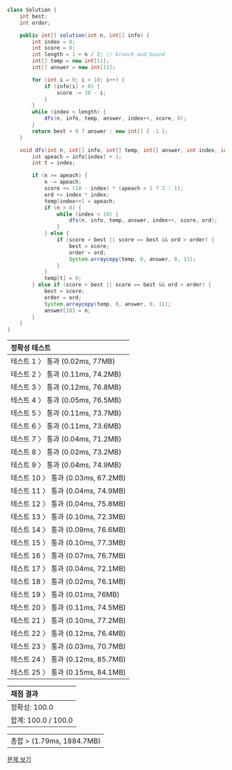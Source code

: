 ```java
class Solution {
    int best;
    int order;

    public int[] solution(int n, int[] info) {
        int index = 0;
        int score = 0;
        int length = 1 + n / 2; // branch and bound
        int[] temp = new int[11];
        int[] answer = new int[11];

        for (int i = 0; i < 10; i++) {
            if (info[i] > 0) {
                score -= 10 - i;
            }
        }
        while (index < length) {
            dfs(n, info, temp, answer, index++, score, 0);
        }
        return best > 0 ? answer : new int[] { -1 };
    }

    void dfs(int n, int[] info, int[] temp, int[] answer, int index, int score, int ord) {
        int apeach = info[index] + 1;
        int t = index;

        if (n >= apeach) {
            n -= apeach;
            score += (10 - index) * (apeach > 1 ? 2 : 1);
            ord += index * index;
            temp[index++] = apeach;
            if (n > 0) {
                while (index < 10) {
                    dfs(n, info, temp, answer, index++, score, ord);
                }
            } else {
                if (score > best || score == best && ord > order) {
                    best = score;
                    order = ord;
                    System.arraycopy(temp, 0, answer, 0, 11);
                }
            }
            temp[t] = 0;
        } else if (score > best || score == best && ord > order) {
            best = score;
            order = ord;
            System.arraycopy(temp, 0, answer, 0, 11);
            answer[10] = n;
        }
    }
}
```
 | 정확성 테스트 | 
 |  :-  | 
 | 테스트 1 〉	통과 (0.02ms, 77MB) | 
 | 테스트 2 〉	통과 (0.11ms, 74.2MB) | 
 | 테스트 3 〉	통과 (0.12ms, 76.8MB) | 
 | 테스트 4 〉	통과 (0.05ms, 76.5MB) | 
 | 테스트 5 〉	통과 (0.11ms, 73.7MB) | 
 | 테스트 6 〉	통과 (0.11ms, 73.6MB) | 
 | 테스트 7 〉	통과 (0.04ms, 71.2MB) | 
 | 테스트 8 〉	통과 (0.02ms, 73.2MB) | 
 | 테스트 9 〉	통과 (0.04ms, 74.9MB) | 
 | 테스트 10 〉	통과 (0.03ms, 67.2MB) | 
 | 테스트 11 〉	통과 (0.04ms, 74.9MB) | 
 | 테스트 12 〉	통과 (0.04ms, 75.8MB) | 
 | 테스트 13 〉	통과 (0.10ms, 72.3MB) | 
 | 테스트 14 〉	통과 (0.09ms, 76.6MB) | 
 | 테스트 15 〉	통과 (0.10ms, 77.3MB) | 
 | 테스트 16 〉	통과 (0.07ms, 76.7MB) | 
 | 테스트 17 〉	통과 (0.04ms, 72.1MB) | 
 | 테스트 18 〉	통과 (0.02ms, 76.1MB) | 
 | 테스트 19 〉	통과 (0.01ms, 76MB) | 
 | 테스트 20 〉	통과 (0.11ms, 74.5MB) | 
 | 테스트 21 〉	통과 (0.10ms, 77.2MB) | 
 | 테스트 22 〉	통과 (0.12ms, 76.4MB) | 
 | 테스트 23 〉	통과 (0.03ms, 70.7MB) | 
 | 테스트 24 〉	통과 (0.12ms, 85.7MB) | 
 | 테스트 25 〉	통과 (0.15ms, 84.1MB) | 

 | 채점 결과 | 
 | :- | 
 | 정확성: 100.0 | 
 | 합계: 100.0 / 100.0 | 

 || 
 | :- | 
 | 총합 > (1.79ms, 1884.7MB) | 

[문제 보기](https://programmers.co.kr/learn/courses/30/lessons/92342?language=java)